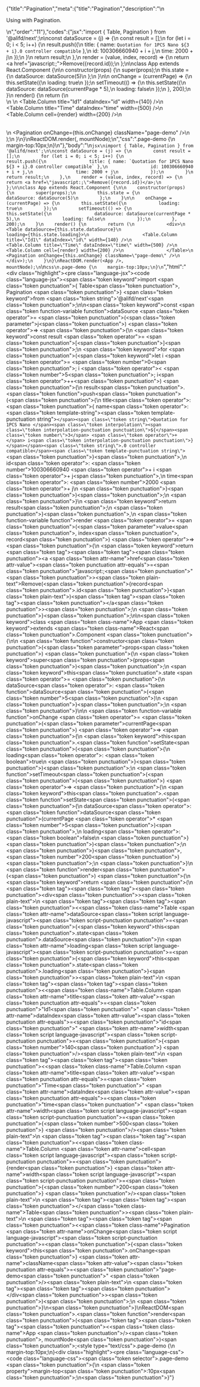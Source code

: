 {"title":"Pagination","meta":{"title":"Pagination","description":"\n<p>Using with Pagination.</p>\n","order":"11"},"codes":{"jsx":"import { Table, Pagination } from '@alifd/next';\n\nconst dataSource = (j) => {\n        const result = [];\n        for (let i = 0; i < 5; i++) {\n            result.push({\n                title: { name: `Quotation for 1PCS Nano ${3 + i}.0 controller compatible` },\n                id: 100306660940 + i + j,\n                time: 2000 + j\n            });\n        }\n        return result;\n    },\n    render = (value, index, record) => {\n        return <a href=\"javascript:;\">Remove({record.id})</a>;\n    };\n\nclass App extends React.Component {\n\n    constructor(props) {\n        super(props);\n        this.state = {\n            dataSource: dataSource(5)\n        };\n    }\n\n    onChange = (currentPage) => {\n        this.setState({\n            loading: true\n        });\n        setTimeout(() => {\n            this.setState({\n                dataSource: dataSource(currentPage * 5),\n                loading: false\n            });\n        }, 200);\n    }\n    render() {\n        return (\n            <div>\n                <Table dataSource={this.state.dataSource}\n                    loading={this.state.loading}>\n                    <Table.Column title=\"Id1\" dataIndex=\"id\" width={140} />\n                    <Table.Column title=\"Time\" dataIndex=\"time\" width={500} />\n                    <Table.Column cell={render} width={200} />\n                </Table>\n                <Pagination onChange={this.onChange} className=\"page-demo\" />\n            </div>);\n    }\n}\nReactDOM.render(<App />, mountNode);\n","css":".page-demo {\n    margin-top:10px;\n}\n"},"body":"\n````jsx\nimport { Table, Pagination } from '@alifd/next';\n\nconst dataSource = (j) => {\n        const result = [];\n        for (let i = 0; i < 5; i++) {\n            result.push({\n                title: { name: `Quotation for 1PCS Nano ${3 + i}.0 controller compatible` },\n                id: 100306660940 + i + j,\n                time: 2000 + j\n            });\n        }\n        return result;\n    },\n    render = (value, index, record) => {\n        return <a href=\"javascript:;\">Remove({record.id})</a>;\n    };\n\nclass App extends React.Component {\n\n    constructor(props) {\n        super(props);\n        this.state = {\n            dataSource: dataSource(5)\n        };\n    }\n\n    onChange = (currentPage) => {\n        this.setState({\n            loading: true\n        });\n        setTimeout(() => {\n            this.setState({\n                dataSource: dataSource(currentPage * 5),\n                loading: false\n            });\n        }, 200);\n    }\n    render() {\n        return (\n            <div>\n                <Table dataSource={this.state.dataSource}\n                    loading={this.state.loading}>\n                    <Table.Column title=\"Id1\" dataIndex=\"id\" width={140} />\n                    <Table.Column title=\"Time\" dataIndex=\"time\" width={500} />\n                    <Table.Column cell={render} width={200} />\n                </Table>\n                <Pagination onChange={this.onChange} className=\"page-demo\" />\n            </div>);\n    }\n}\nReactDOM.render(<App />, mountNode);\n````\n````css\n.page-demo {\n    margin-top:10px;\n}\n````","html":"<script>(function(){\"use strict\";\n\nvar _createClass = function () { function defineProperties(target, props) { for (var i = 0; i < props.length; i++) { var descriptor = props[i]; descriptor.enumerable = descriptor.enumerable || false; descriptor.configurable = true; if (\"value\" in descriptor) descriptor.writable = true; Object.defineProperty(target, descriptor.key, descriptor); } } return function (Constructor, protoProps, staticProps) { if (protoProps) defineProperties(Constructor.prototype, protoProps); if (staticProps) defineProperties(Constructor, staticProps); return Constructor; }; }();\n\nvar _next = require(\"@alifd/next\");\n\nfunction _classCallCheck(instance, Constructor) { if (!(instance instanceof Constructor)) { throw new TypeError(\"Cannot call a class as a function\"); } }\n\nfunction _possibleConstructorReturn(self, call) { if (!self) { throw new ReferenceError(\"this hasn't been initialised - super() hasn't been called\"); } return call && (typeof call === \"object\" || typeof call === \"function\") ? call : self; }\n\nfunction _inherits(subClass, superClass) { if (typeof superClass !== \"function\" && superClass !== null) { throw new TypeError(\"Super expression must either be null or a function, not \" + typeof superClass); } subClass.prototype = Object.create(superClass && superClass.prototype, { constructor: { value: subClass, enumerable: false, writable: true, configurable: true } }); if (superClass) Object.setPrototypeOf ? Object.setPrototypeOf(subClass, superClass) : subClass.__proto__ = superClass; }\n\nvar dataSource = function dataSource(j) {\n    var result = [];\n    for (var i = 0; i < 5; i++) {\n        result.push({\n            title: { name: \"Quotation for 1PCS Nano \" + (3 + i) + \".0 controller compatible\" },\n            id: 100306660940 + i + j,\n            time: 2000 + j\n        });\n    }\n    return result;\n},\n    _render = function _render(value, index, record) {\n    return React.createElement(\n        \"a\",\n        { href: \"javascript:;\" },\n        \"Remove(\",\n        record.id,\n        \")\"\n    );\n};\n\nvar App = function (_React$Component) {\n    _inherits(App, _React$Component);\n\n    function App(props) {\n        _classCallCheck(this, App);\n\n        var _this = _possibleConstructorReturn(this, (App.__proto__ || Object.getPrototypeOf(App)).call(this, props));\n\n        _this.onChange = function (currentPage) {\n            _this.setState({\n                loading: true\n            });\n            setTimeout(function () {\n                _this.setState({\n                    dataSource: dataSource(currentPage * 5),\n                    loading: false\n                });\n            }, 200);\n        };\n\n        _this.state = {\n            dataSource: dataSource(5)\n        };\n        return _this;\n    }\n\n    _createClass(App, [{\n        key: \"render\",\n        value: function render() {\n            return React.createElement(\n                \"div\",\n                null,\n                React.createElement(\n                    _next.Table,\n                    { dataSource: this.state.dataSource,\n                        loading: this.state.loading },\n                    React.createElement(_next.Table.Column, { title: \"Id1\", dataIndex: \"id\", width: 140 }),\n                    React.createElement(_next.Table.Column, { title: \"Time\", dataIndex: \"time\", width: 500 }),\n                    React.createElement(_next.Table.Column, { cell: _render, width: 200 })\n                ),\n                React.createElement(_next.Pagination, { onChange: this.onChange, className: \"page-demo\" })\n            );\n        }\n    }]);\n\n    return App;\n}(React.Component);\n\nReactDOM.render(React.createElement(App, null), mountNode);})()</script><div class=\"highlight\"><pre class=\"language-jsx\"><code class=\"language-jsx\"><span class=\"token keyword\">import</span> <span class=\"token punctuation\">{</span> Table<span class=\"token punctuation\">,</span> Pagination <span class=\"token punctuation\">}</span> <span class=\"token keyword\">from</span> <span class=\"token string\">'@alifd/next'</span><span class=\"token punctuation\">;</span>\n\n<span class=\"token keyword\">const</span> <span class=\"token function-variable function\">dataSource</span> <span class=\"token operator\">=</span> <span class=\"token punctuation\">(</span><span class=\"token parameter\">j</span><span class=\"token punctuation\">)</span> <span class=\"token operator\">=></span> <span class=\"token punctuation\">{</span>\n        <span class=\"token keyword\">const</span> result <span class=\"token operator\">=</span> <span class=\"token punctuation\">[</span><span class=\"token punctuation\">]</span><span class=\"token punctuation\">;</span>\n        <span class=\"token keyword\">for</span> <span class=\"token punctuation\">(</span><span class=\"token keyword\">let</span> i <span class=\"token operator\">=</span> <span class=\"token number\">0</span><span class=\"token punctuation\">;</span> i <span class=\"token operator\">&lt;</span> <span class=\"token number\">5</span><span class=\"token punctuation\">;</span> i<span class=\"token operator\">++</span><span class=\"token punctuation\">)</span> <span class=\"token punctuation\">{</span>\n            result<span class=\"token punctuation\">.</span><span class=\"token function\">push</span><span class=\"token punctuation\">(</span><span class=\"token punctuation\">{</span>\n                title<span class=\"token operator\">:</span> <span class=\"token punctuation\">{</span> name<span class=\"token operator\">:</span> <span class=\"token template-string\"><span class=\"token template-punctuation string\">`</span><span class=\"token string\">Quotation for 1PCS Nano </span><span class=\"token interpolation\"><span class=\"token interpolation-punctuation punctuation\">${</span><span class=\"token number\">3</span> <span class=\"token operator\">+</span> i<span class=\"token interpolation-punctuation punctuation\">}</span></span><span class=\"token string\">.0 controller compatible</span><span class=\"token template-punctuation string\">`</span></span> <span class=\"token punctuation\">}</span><span class=\"token punctuation\">,</span>\n                id<span class=\"token operator\">:</span> <span class=\"token number\">100306660940</span> <span class=\"token operator\">+</span> i <span class=\"token operator\">+</span> j<span class=\"token punctuation\">,</span>\n                time<span class=\"token operator\">:</span> <span class=\"token number\">2000</span> <span class=\"token operator\">+</span> j\n            <span class=\"token punctuation\">}</span><span class=\"token punctuation\">)</span><span class=\"token punctuation\">;</span>\n        <span class=\"token punctuation\">}</span>\n        <span class=\"token keyword\">return</span> result<span class=\"token punctuation\">;</span>\n    <span class=\"token punctuation\">}</span><span class=\"token punctuation\">,</span>\n    <span class=\"token function-variable function\">render</span> <span class=\"token operator\">=</span> <span class=\"token punctuation\">(</span><span class=\"token parameter\">value<span class=\"token punctuation\">,</span> index<span class=\"token punctuation\">,</span> record</span><span class=\"token punctuation\">)</span> <span class=\"token operator\">=></span> <span class=\"token punctuation\">{</span>\n        <span class=\"token keyword\">return</span> <span class=\"token tag\"><span class=\"token tag\"><span class=\"token punctuation\">&lt;</span>a</span> <span class=\"token attr-name\">href</span><span class=\"token attr-value\"><span class=\"token punctuation attr-equals\">=</span><span class=\"token punctuation\">\"</span>javascript:;<span class=\"token punctuation\">\"</span></span><span class=\"token punctuation\">></span></span><span class=\"token plain-text\">Remove(</span><span class=\"token punctuation\">{</span>record<span class=\"token punctuation\">.</span>id<span class=\"token punctuation\">}</span><span class=\"token plain-text\">)</span><span class=\"token tag\"><span class=\"token tag\"><span class=\"token punctuation\">&lt;/</span>a</span><span class=\"token punctuation\">></span></span><span class=\"token punctuation\">;</span>\n    <span class=\"token punctuation\">}</span><span class=\"token punctuation\">;</span>\n\n<span class=\"token keyword\">class</span> <span class=\"token class-name\">App</span> <span class=\"token keyword\">extends</span> <span class=\"token class-name\">React<span class=\"token punctuation\">.</span>Component</span> <span class=\"token punctuation\">{</span>\n\n    <span class=\"token function\">constructor</span><span class=\"token punctuation\">(</span><span class=\"token parameter\">props</span><span class=\"token punctuation\">)</span> <span class=\"token punctuation\">{</span>\n        <span class=\"token keyword\">super</span><span class=\"token punctuation\">(</span>props<span class=\"token punctuation\">)</span><span class=\"token punctuation\">;</span>\n        <span class=\"token keyword\">this</span><span class=\"token punctuation\">.</span>state <span class=\"token operator\">=</span> <span class=\"token punctuation\">{</span>\n            dataSource<span class=\"token operator\">:</span> <span class=\"token function\">dataSource</span><span class=\"token punctuation\">(</span><span class=\"token number\">5</span><span class=\"token punctuation\">)</span>\n        <span class=\"token punctuation\">}</span><span class=\"token punctuation\">;</span>\n    <span class=\"token punctuation\">}</span>\n\n    <span class=\"token function-variable function\">onChange</span> <span class=\"token operator\">=</span> <span class=\"token punctuation\">(</span><span class=\"token parameter\">currentPage</span><span class=\"token punctuation\">)</span> <span class=\"token operator\">=></span> <span class=\"token punctuation\">{</span>\n        <span class=\"token keyword\">this</span><span class=\"token punctuation\">.</span><span class=\"token function\">setState</span><span class=\"token punctuation\">(</span><span class=\"token punctuation\">{</span>\n            loading<span class=\"token operator\">:</span> <span class=\"token boolean\">true</span>\n        <span class=\"token punctuation\">}</span><span class=\"token punctuation\">)</span><span class=\"token punctuation\">;</span>\n        <span class=\"token function\">setTimeout</span><span class=\"token punctuation\">(</span><span class=\"token punctuation\">(</span><span class=\"token punctuation\">)</span> <span class=\"token operator\">=></span> <span class=\"token punctuation\">{</span>\n            <span class=\"token keyword\">this</span><span class=\"token punctuation\">.</span><span class=\"token function\">setState</span><span class=\"token punctuation\">(</span><span class=\"token punctuation\">{</span>\n                dataSource<span class=\"token operator\">:</span> <span class=\"token function\">dataSource</span><span class=\"token punctuation\">(</span>currentPage <span class=\"token operator\">*</span> <span class=\"token number\">5</span><span class=\"token punctuation\">)</span><span class=\"token punctuation\">,</span>\n                loading<span class=\"token operator\">:</span> <span class=\"token boolean\">false</span>\n            <span class=\"token punctuation\">}</span><span class=\"token punctuation\">)</span><span class=\"token punctuation\">;</span>\n        <span class=\"token punctuation\">}</span><span class=\"token punctuation\">,</span> <span class=\"token number\">200</span><span class=\"token punctuation\">)</span><span class=\"token punctuation\">;</span>\n    <span class=\"token punctuation\">}</span>\n    <span class=\"token function\">render</span><span class=\"token punctuation\">(</span><span class=\"token punctuation\">)</span> <span class=\"token punctuation\">{</span>\n        <span class=\"token keyword\">return</span> <span class=\"token punctuation\">(</span>\n            <span class=\"token tag\"><span class=\"token tag\"><span class=\"token punctuation\">&lt;</span>div</span><span class=\"token punctuation\">></span></span><span class=\"token plain-text\">\n                </span><span class=\"token tag\"><span class=\"token tag\"><span class=\"token punctuation\">&lt;</span><span class=\"token class-name\">Table</span></span> <span class=\"token attr-name\">dataSource</span><span class=\"token script language-javascript\"><span class=\"token script-punctuation punctuation\">=</span><span class=\"token punctuation\">{</span><span class=\"token keyword\">this</span><span class=\"token punctuation\">.</span>state<span class=\"token punctuation\">.</span>dataSource<span class=\"token punctuation\">}</span></span>\n                    <span class=\"token attr-name\">loading</span><span class=\"token script language-javascript\"><span class=\"token script-punctuation punctuation\">=</span><span class=\"token punctuation\">{</span><span class=\"token keyword\">this</span><span class=\"token punctuation\">.</span>state<span class=\"token punctuation\">.</span>loading<span class=\"token punctuation\">}</span></span><span class=\"token punctuation\">></span></span><span class=\"token plain-text\">\n                    </span><span class=\"token tag\"><span class=\"token tag\"><span class=\"token punctuation\">&lt;</span><span class=\"token class-name\">Table.Column</span></span> <span class=\"token attr-name\">title</span><span class=\"token attr-value\"><span class=\"token punctuation attr-equals\">=</span><span class=\"token punctuation\">\"</span>Id1<span class=\"token punctuation\">\"</span></span> <span class=\"token attr-name\">dataIndex</span><span class=\"token attr-value\"><span class=\"token punctuation attr-equals\">=</span><span class=\"token punctuation\">\"</span>id<span class=\"token punctuation\">\"</span></span> <span class=\"token attr-name\">width</span><span class=\"token script language-javascript\"><span class=\"token script-punctuation punctuation\">=</span><span class=\"token punctuation\">{</span><span class=\"token number\">140</span><span class=\"token punctuation\">}</span></span> <span class=\"token punctuation\">/></span></span><span class=\"token plain-text\">\n                    </span><span class=\"token tag\"><span class=\"token tag\"><span class=\"token punctuation\">&lt;</span><span class=\"token class-name\">Table.Column</span></span> <span class=\"token attr-name\">title</span><span class=\"token attr-value\"><span class=\"token punctuation attr-equals\">=</span><span class=\"token punctuation\">\"</span>Time<span class=\"token punctuation\">\"</span></span> <span class=\"token attr-name\">dataIndex</span><span class=\"token attr-value\"><span class=\"token punctuation attr-equals\">=</span><span class=\"token punctuation\">\"</span>time<span class=\"token punctuation\">\"</span></span> <span class=\"token attr-name\">width</span><span class=\"token script language-javascript\"><span class=\"token script-punctuation punctuation\">=</span><span class=\"token punctuation\">{</span><span class=\"token number\">500</span><span class=\"token punctuation\">}</span></span> <span class=\"token punctuation\">/></span></span><span class=\"token plain-text\">\n                    </span><span class=\"token tag\"><span class=\"token tag\"><span class=\"token punctuation\">&lt;</span><span class=\"token class-name\">Table.Column</span></span> <span class=\"token attr-name\">cell</span><span class=\"token script language-javascript\"><span class=\"token script-punctuation punctuation\">=</span><span class=\"token punctuation\">{</span>render<span class=\"token punctuation\">}</span></span> <span class=\"token attr-name\">width</span><span class=\"token script language-javascript\"><span class=\"token script-punctuation punctuation\">=</span><span class=\"token punctuation\">{</span><span class=\"token number\">200</span><span class=\"token punctuation\">}</span></span> <span class=\"token punctuation\">/></span></span><span class=\"token plain-text\">\n                </span><span class=\"token tag\"><span class=\"token tag\"><span class=\"token punctuation\">&lt;/</span><span class=\"token class-name\">Table</span></span><span class=\"token punctuation\">></span></span><span class=\"token plain-text\">\n                </span><span class=\"token tag\"><span class=\"token tag\"><span class=\"token punctuation\">&lt;</span><span class=\"token class-name\">Pagination</span></span> <span class=\"token attr-name\">onChange</span><span class=\"token script language-javascript\"><span class=\"token script-punctuation punctuation\">=</span><span class=\"token punctuation\">{</span><span class=\"token keyword\">this</span><span class=\"token punctuation\">.</span>onChange<span class=\"token punctuation\">}</span></span> <span class=\"token attr-name\">className</span><span class=\"token attr-value\"><span class=\"token punctuation attr-equals\">=</span><span class=\"token punctuation\">\"</span>page-demo<span class=\"token punctuation\">\"</span></span> <span class=\"token punctuation\">/></span></span><span class=\"token plain-text\">\n            </span><span class=\"token tag\"><span class=\"token tag\"><span class=\"token punctuation\">&lt;/</span>div</span><span class=\"token punctuation\">></span></span><span class=\"token punctuation\">)</span><span class=\"token punctuation\">;</span>\n    <span class=\"token punctuation\">}</span>\n<span class=\"token punctuation\">}</span>\nReactDOM<span class=\"token punctuation\">.</span><span class=\"token function\">render</span><span class=\"token punctuation\">(</span><span class=\"token tag\"><span class=\"token tag\"><span class=\"token punctuation\">&lt;</span><span class=\"token class-name\">App</span></span> <span class=\"token punctuation\">/></span></span><span class=\"token punctuation\">,</span> mountNode<span class=\"token punctuation\">)</span><span class=\"token punctuation\">;</span></code></pre></div><style type=\"text/css\">.page-demo {\n    margin-top:10px;\n}</style><div class=\"highlight\"><pre class=\"language-css\"><code class=\"language-css\"><span class=\"token selector\">.page-demo</span> <span class=\"token punctuation\">{</span>\n    <span class=\"token property\">margin-top</span><span class=\"token punctuation\">:</span>10px<span class=\"token punctuation\">;</span>\n<span class=\"token punctuation\">}</span></code></pre></div>"}